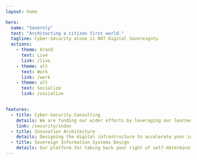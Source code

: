 ```yaml
---
layout: home

hero:
  name: "Sovernly"
  text: "Architecting a citizen first world."
  tagline: Cyber-Security alone is NOT Digital Sovereignty
  actions:
    - theme: brand
      text: Live
      link: /live
    - theme: alt
      text: Work
      link: /work
    - theme: alt
      text: Socialize
      link: /socialize


features:
  - title: Cyber-Security Consulting
    details: We are funding our wider efforts by leveraging our learned strengths in innovation, resiliancy and security.
    link: /security/index
  - title: Innovation Architecture
    details: Designing the digital infrastructure to accelerate your innovation efforts.
  - title: Sovereign Information Systems Design
    details: Our platform for taking back your right of self-determination.
---
```


